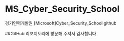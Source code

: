 # MS_Cyber_Security_School
경기인력개발원 [Microsoft]Cyber_Security_School github

##GitHub 리포지토리에 방문해 주셔서 감사합니다
